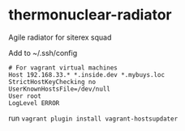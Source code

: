 # thermonuclear-radiator
Agile radiator for siterex squad

Add to ~/.ssh/config
```
# For vagrant virtual machines
Host 192.168.33.* *.inside.dev *.mybuys.loc
StrictHostKeyChecking no
UserKnownHostsFile=/dev/null
User root
LogLevel ERROR
```

run `vagrant plugin install vagrant-hostsupdater`

